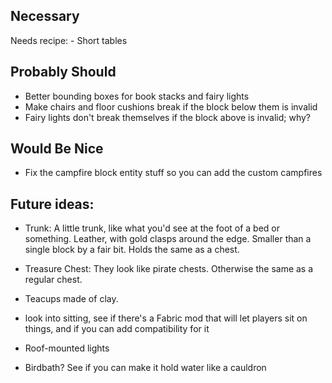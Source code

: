 ## Necessary
Needs recipe:
	- Short tables

## Probably Should
- Better bounding boxes for book stacks and fairy lights
- Make chairs and floor cushions break if the block below them is invalid
- Fairy lights don't break themselves if the block above is invalid; why?

## Would Be Nice
- Fix the campfire block entity stuff so you can add the custom campfires


## Future ideas:
- Trunk: A little trunk, like what you'd see at the foot of a bed or something. Leather,
  with gold clasps around the edge. Smaller than a single block by a fair bit. Holds the
  same as a chest.
 
- Treasure Chest: They look like pirate chests. Otherwise the same as a regular chest.

- Teacups made of clay.

- look into sitting, see if there's a Fabric mod that will let players sit on things, and if you can
  add compatibility for it

- Roof-mounted lights
- Birdbath? See if you can make it hold water like a cauldron
